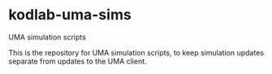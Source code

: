 # kodlab-uma-sims
UMA simulation scripts

This is the repository for UMA simulation scripts, to keep simulation updates separate from updates to the UMA client.
